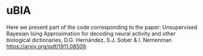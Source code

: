 # uBIA
Here we present part of the code corresponding to the paper:
Unsupervised Bayesian Ising Approximation for decoding neural activity and other biological dictionaries, D.G. Hernández, S.J. Sober & I. Nemenman https://arxiv.org/pdf/1911.08509.
